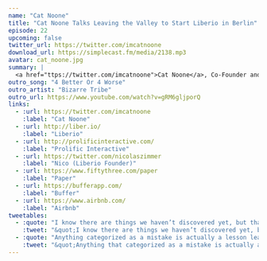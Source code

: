 ```yaml
---
name: "Cat Noone"
title: "Cat Noone Talks Leaving the Valley to Start Liberio in Berlin"
episode: 22
upcoming: false
twitter_url: https://twitter.com/imcatnoone
download_url: https://simplecast.fm/media/2138.mp3
avatar: cat_noone.jpg
summary: |
  <a href="ttps://twitter.com/imcatnoone">Cat Noone</a>, Co-Founder and lead designer for <a href="http://liber.io/">Liberio</a>, talks with us about leaving San Francisco to start a startup in Berlin. She shares some really interesting stories about the experience, both from the social perspective as well as the fundraising side.
outro_song: "4 Better Or 4 Worse"
outro_artist: "Bizarre Tribe"
outro_url: https://www.youtube.com/watch?v=gRM6gljporQ
links:
  - :url: https://twitter.com/imcatnoone
    :label: "Cat Noone"
  - :url: http://liber.io/
    :label: "Liberio"
  - :url: http://prolificinteractive.com/
    :label: "Prolific Interactive"
  - :url: https://twitter.com/nicolaszimmer
    :label: "Nico (Liberio Founder)"
  - :url: https://www.fiftythree.com/paper
    :label: "Paper"
  - :url: https://bufferapp.com/
    :label: "Buffer"
  - :url: https://www.airbnb.com/
    :label: "Airbnb"
tweetables:
  - :quote: "I know there are things we haven’t discovered yet, but that’s the journey - that’s the exciting part."
    :tweet: "&quot;I know there are things we haven’t discovered yet, but that’s the journey - that’s the exciting part.&quot; -@imcatnoone"
  - :quote: "Anything categorized as a mistake is actually a lesson learned."
    :tweet: "&quot;Anything that categorized as a mistake is actually a lesson learned.&quot; -@imcatnoone #startups #entrepreneurship #SaaS"
---
```





